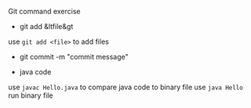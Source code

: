 Git command exercise

- git add &ltfile&gt

use `git add <file>` to add files

- git commit <file> -m "commit message"

- java code

use `javac Hello.java` to compare java code to binary file
use `java Hello` run binary file
